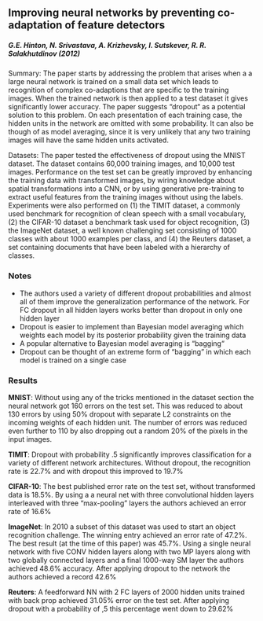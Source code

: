 ## Improving neural networks by preventing co-adaptation of feature detectors

##### **G.E. Hinton, N. Srivastava, A. Krizhevsky, I. Sutskever, R. R. Salakhutdinov (2012)**

Summary: The paper starts by addressing the problem that arises when a a large neural network is trained on a small data set which leads to recognition of complex co-adaptions that are specific to the training images.  When the trained network is then applied to a test dataset it gives significantly lower accuracy.  The paper suggests “dropout“ as a potential solution to this problem.  On each presentation of each training case, the hidden units in the network are omitted with some probability.  It can also be though of as model averaging, since it is very unlikely that any two training images will have the same hidden units activated.  

Datasets: The paper tested the effectiveness of dropout using the MNIST dataset.  The dataset contains 60,000 training images, and 10,000 test images.  Performance on the test set can be greatly improved by enhancing the training data with transformed images, by wiring knowledge about spatial transformations into a CNN, or by using generative pre-training to extract useful features from the training images  without using the labels.  Experiments were also performed on (1) the TIMIT dataset, a commonly used benchmark for recognition of clean speech with a small vocabulary, (2) the CIFAR-10 dataset a benchmark task used for object recognition, (3) the ImageNet dataset, a well known challenging set consisting of 1000 classes with about 1000 examples per class, and (4) the Reuters dataset, a set containing documents that have been labeled with a hierarchy of classes.  

### Notes 
- The authors used a variety of different dropout probabilities and almost all of them improve the generalization performance of the network.  For FC dropout in all hidden layers works better than dropout in only one hidden layer
- Dropout is easier to implement than Bayesian model averaging which weights each model by its posterior probability given the training data
- A popular alternative to Bayesian model averaging is “bagging“
- Dropout can be thought of an extreme form of “bagging” in which each model is trained on a single case
### Results 
**MNIST**: Without using any of the tricks mentioned in the dataset section the neural network got 160 errors on the test set.  This was reduced to about 130 errors by using 50% dropout with separate L2 constraints on the incoming weights of each hidden unit.  The number of errors was reduced even further to 110 by also dropping out a random 20% of the pixels in the input images.  

**TIMIT**: Dropout with probability .5 significantly improves classification for a variety of different network architectures.  Without dropout, the recognition rate is 22.7% and with dropout this improved to 19.7%

**CIFAR-10**: The best published error rate on the test set, without transformed data is 18.5%.  By using a a neural net with three convolutional hidden layers interleaved with three “max-pooling” layers the authors achieved an error rate of 16.6% 

**ImageNet**: In 2010 a subset of this dataset was used to start an object recognition challenge.  The winning entry achieved an error rate of 47.2%.  The best result (at the time of this paper) was 45.7%.  Using a single neural network with five CONV hidden layers along with two MP layers along with two globally connected layers and a final 1000-way SM layer the authors achieved 48.6% accuracy.  After applying dropout to the network the authors achieved a record 42.6%

**Reuters**: A feedforward NN with 2 FC layers of 2000 hidden units trained with back prop achieved 31.05% error on the test set.  After applying dropout with a probability of ,5 this percentage went down to 29.62% 
